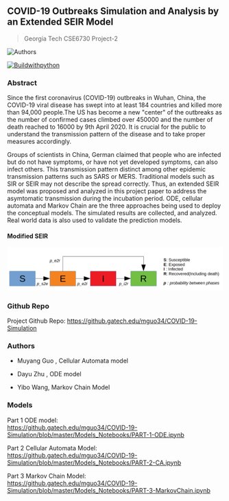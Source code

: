 ## COVID-19 Outbreaks Simulation and Analysis by an Extended SEIR Model

>Georgia Tech CSE6730 Project-2

![Authors](https://img.shields.io/badge/authors:-Muyang_Guo,_Dayu_Zhu,_Yibo_Wang-blue.svg)

[![Buildwithpython](https://img.shields.io/badge/Build--With--Python3-9cf?style=for-the-badge&logo=Python)](https://www.python.org/)

### Abstract

Since the first coronavirus (COVID-19) outbreaks in Wuhan, China, the COVID-19 viral disease has swept into at least 184 countries and killed more than 94,000 people.The US has become a new "center" of the outbreaks as the number of confirmed cases climbed over 450000 and the number of death reached to 16000 by 9th April 2020. It is crucial for the public to understand the transmission pattern of the disease and to take proper measures accordingly. 

Groups of scientists in China, German claimed that people who are infected but do not have symptoms, or have not yet developed symptoms, can also infect others. This transmission pattern distinct among other epidemic transmission patterns such as SARS or MERS. Traditional models such as SIR or SEIR may not describe the spread correctly. Thus, an extended SEIR model was proposed and analyzed in this project paper to address the asymtomatic transmission during the incubation period.
ODE, cellular automata and Markov Chain are the three approaches being used to deploy the conceptual models. The simulated results are collected, and analyzed. Real world data is also used to validate the prediction models. 

#### Modified SEIR

![SEIR](README_figs/phasechange.png)

### Github Repo

Project Github Repo: https://github.gatech.edu/mguo34/COVID-19-Simulation

### Authors

- Muyang Guo , Cellular Automata model

- Dayu Zhu , ODE model

- Yibo Wang, Markov Chain Model


### Models


Part 1 ODE model: <br>
https://github.gatech.edu/mguo34/COVID-19-Simulation/blob/master/Models_Notebooks/PART-1-ODE.ipynb

Part 2 Cellular Automata Model: <br>
https://github.gatech.edu/mguo34/COVID-19-Simulation/blob/master/Models_Notebooks/PART-2-CA.ipynb

Part 3 Markov Chain Model: <br>
https://github.gatech.edu/mguo34/COVID-19-Simulation/blob/master/Models_Notebooks/PART-3-MarkovChain.ipynb



